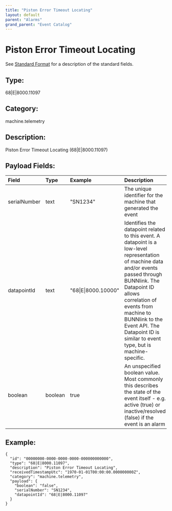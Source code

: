 ```yaml
---
title: "Piston Error Timeout Locating"
layout: default
parent: "Alarms"
grand_parent: "Event Catalog"
---
```


# Piston Error Timeout Locating

See [Standard Format](/event-subscriptions/event-format) for a description of the standard fields.

## Type:

68\|E\|8000.11097

## Category:

machine.telemetry

## Description: 

Piston Error Timeout Locating (68\|E\|8000.11097)

## Payload Fields:

| Field | Type | Example | Description |
|:------|:-----|:--------|:------------|
| serialNumber | text | "SN1234" | The unique identifier for the machine that generated the event |
| datapointId | text | "68\|E\|8000.10000" | Identifies the datapoint related to this event. A datapoint is a low-level representation of machine data and/or events passed through BUNNlink. The Datapoint ID allows correlation of events from machine to BUNNlink to the Event API. The Datapoint ID is similar to event type, but is machine-specific. |
| boolean | boolean | true | An unspecified boolean value. Most commonly this describes the state of the event itself - e.g. active (true) or inactive/resolved (false) if the event is an alarm |

## Example:

```
{
  "id": "00000000-0000-0000-0000-000000000000",
  "type": "68|E|8000.11097",
  "description": "Piston Error Timeout Locating",
  "receivedTimestampUtc": "1970-01-01T00:00:00.000000000Z",
  "category": "machine.telemetry",
  "payload": {
    "boolean": "false",
    "serialNumber": "SN1234",
    "datapointId": "68|E|8000.11097"
  }
}
```
